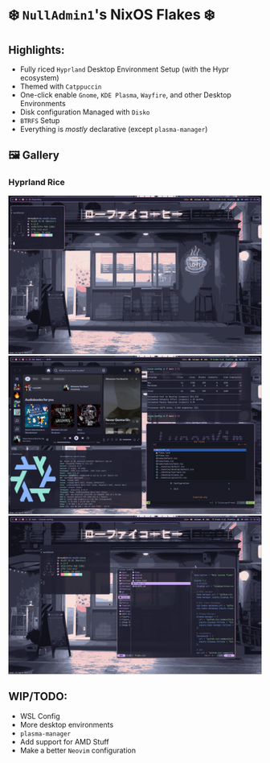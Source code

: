 # ❄️ `NullAdmin1`'s NixOS Flakes ❄️

## Highlights:
* Fully riced `Hyprland` Desktop Environment Setup (with the Hypr ecosystem)
* Themed with `Catppuccin`
* One-click enable `Gnome`, `KDE Plasma`, `Wayfire`, and other Desktop Environments
* Disk configuration Managed with `Disko`
* `BTRFS` Setup
* Everything is *mostly* declarative (except `plasma-manager`)


## 🖼️ Gallery
### Hyprland Rice
![A picture of the Hyprland rice with a tiny terminal running Nerdfetch](./assets/plain.png)
![A picture of the Hyprland rice with multiple themed apps running](./assets/busy.png)
![A picture of the Hyprland rice with Nerdfetch and Yazi](./assets/nerdfetch_yazi.png)

## WIP/TODO:
* WSL Config
* More desktop environments
* `plasma-manager`
* Add support for AMD Stuff
* Make a better `Neovim` configuration
